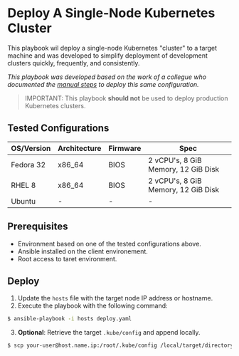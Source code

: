 # Deploy A Single-Node Kubernetes Cluster

This playbook wil deploy a single-node Kubernetes "cluster" to a target machine and was developed to simplify deployment of development clusters quickly, frequently, and consistently.

*This playbook was developed based on the work of a collegue who documented the [manual steps](https://www.zews.org/kubernetes-1-18-on-fedora-32-with-kubeadm/) to deploy this same configuration.*

> IMPORTANT: This playbook **should not** be used to deploy production Kubernetes clusters.

## Tested Configurations
| OS/Version | Architecture | Firmware | Spec
|------------|--------------|----------| ------------------------------------|
| Fedora 32  | x86_64       | BIOS     | 2 vCPU's, 8 GiB Memory, 12 GiB Disk |
| RHEL 8     | x86_64       | BIOS     | 2 vCPU's, 8 GiB Memory, 12 GiB Disk |
| Ubuntu | - | - | - |

## Prerequisites
 * Environment based on one of the tested configurations above.
 * Ansible installed on the client environement.
 * Root access to taret environment.

## Deploy

 1. Update the `hosts` file with the target node IP address or hostname.
 2. Execute the playbook with the following command: 
 ```bash
$ ansible-playbook -i hosts deploy.yaml
```
 3. **Optional**: Retrieve the target `.kube/config` and append locally. 
 ```bash
 $ scp your-user@host.name.ip:/root/.kube/config /local/target/directory
 ```